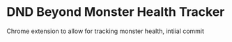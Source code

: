 # DND Beyond Monster Health Tracker

Chrome extension to allow for tracking monster health, intiial commit